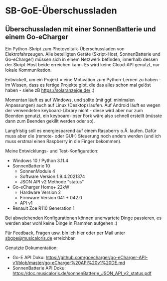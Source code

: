 # SB-GoE-Überschussladen
## Überschussladen mit einer SonnenBatterie und einem Go-eCharger

Ein Python-Skript zum Photovoltaik-Überschussladen von Elektrofahrzeugen. Alle beteiligten Geräte (Skript-Host, SonnenBatterie und Go-eCharger) müssen sich in einem Netzwerk befinden, innerhalb dessen der Skript-Host beide erreichen kann. Es wird keine Cloud-API genutzt, nur lokale Kommunikation.

Entwickelt, um ein Projekt = eine Motivation zum Python-Lernen zu haben - im Wissen, dass es fertige Projekte gibt, die das alles schon mal gelöst haben - siehe zB https://solaranzeige.de/ :)

Momentan läuft es auf Windows, und sollte (mit ggf. minimalen Anpassungen) auch auf Linux (Desktop) laufen. Auf Android läuft es wegen der verwendeten keyboard-Library nicht - diese wird aber nur zum Beenden genutzt, ein keyboard-loser Fork wäre also schnell erstellt (müsste dann zum Beenden gekillt werden oder so).

Langfristig soll es energiesparend auf einem Raspberry o.Ä. laufen. Dafür muss aber die (remote- oder GUI-) Steuerung noch anders werden (und ich muss erstmal einen Raspberry in die Finger bekommen).

Meine Entwicklungs- und Test-Konfiguration:
- Windows 10 / Python 3.11.4
- SonnenBatterie 10
  - SonnenModule 4
  - Software Version 1.9.4.2021374
  - JSON API v2 Methode "status"
- Go-eCharger Home+ 22kW
  - Hardware Version 2
  - Firmware Version 041 + 042.0
  - API v1
- Renault Zoe R110 Generation 1

Bei abweichenden Konfigurationen können unerwartete Dinge passieren, es werden aber wohl keine Dinge in Flammen aufgehen :)

Für Feedback, Fragen usw. bin ich hier oder per Mail unter sbgoe@musicaloris.de erreichbar.

Genutzte Dokumentation:
- Go-E API Doku: https://github.com/goecharger/go-eCharger-API-v1/blob/master/go-eCharger%20API%20v1%20DE.md
- SonnenBatterie API Doku: https://doc.musicaloris.de/sonnenBatterie_JSON_API_v2_status.pdf
